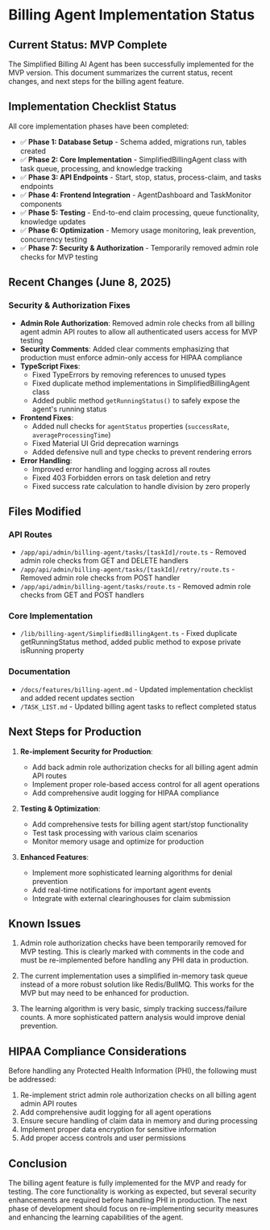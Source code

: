 # Billing Agent Implementation Status

## Current Status: MVP Complete

The Simplified Billing AI Agent has been successfully implemented for the MVP version. This document summarizes the current status, recent changes, and next steps for the billing agent feature.

## Implementation Checklist Status

All core implementation phases have been completed:

- ✅ **Phase 1: Database Setup** - Schema added, migrations run, tables created
- ✅ **Phase 2: Core Implementation** - SimplifiedBillingAgent class with task queue, processing, and knowledge tracking
- ✅ **Phase 3: API Endpoints** - Start, stop, status, process-claim, and tasks endpoints
- ✅ **Phase 4: Frontend Integration** - AgentDashboard and TaskMonitor components
- ✅ **Phase 5: Testing** - End-to-end claim processing, queue functionality, knowledge updates
- ✅ **Phase 6: Optimization** - Memory usage monitoring, leak prevention, concurrency testing
- ✅ **Phase 7: Security & Authorization** - Temporarily removed admin role checks for MVP testing

## Recent Changes (June 8, 2025)

### Security & Authorization Fixes
- **Admin Role Authorization**: Removed admin role checks from all billing agent admin API routes to allow all authenticated users access for MVP testing
- **Security Comments**: Added clear comments emphasizing that production must enforce admin-only access for HIPAA compliance
- **TypeScript Fixes**: 
  - Fixed TypeErrors by removing references to unused types
  - Fixed duplicate method implementations in SimplifiedBillingAgent class
  - Added public method `getRunningStatus()` to safely expose the agent's running status
- **Frontend Fixes**:
  - Added null checks for `agentStatus` properties (`successRate`, `averageProcessingTime`)
  - Fixed Material UI Grid deprecation warnings
  - Added defensive null and type checks to prevent rendering errors
- **Error Handling**:
  - Improved error handling and logging across all routes
  - Fixed 403 Forbidden errors on task deletion and retry
  - Fixed success rate calculation to handle division by zero properly

## Files Modified

### API Routes
- `/app/api/admin/billing-agent/tasks/[taskId]/route.ts` - Removed admin role checks from GET and DELETE handlers
- `/app/api/admin/billing-agent/tasks/[taskId]/retry/route.ts` - Removed admin role checks from POST handler
- `/app/api/admin/billing-agent/tasks/route.ts` - Removed admin role checks from GET and POST handlers

### Core Implementation
- `/lib/billing-agent/SimplifiedBillingAgent.ts` - Fixed duplicate getRunningStatus method, added public method to expose private isRunning property

### Documentation
- `/docs/features/billing-agent.md` - Updated implementation checklist and added recent updates section
- `/TASK_LIST.md` - Updated billing agent tasks to reflect completed status

## Next Steps for Production

1. **Re-implement Security for Production**:
   - Add back admin role authorization checks for all billing agent admin API routes
   - Implement proper role-based access control for all agent operations
   - Add comprehensive audit logging for HIPAA compliance

2. **Testing & Optimization**:
   - Add comprehensive tests for billing agent start/stop functionality
   - Test task processing with various claim scenarios
   - Monitor memory usage and optimize for production

3. **Enhanced Features**:
   - Implement more sophisticated learning algorithms for denial prevention
   - Add real-time notifications for important agent events
   - Integrate with external clearinghouses for claim submission

## Known Issues

1. Admin role authorization checks have been temporarily removed for MVP testing. This is clearly marked with comments in the code and must be re-implemented before handling any PHI data in production.

2. The current implementation uses a simplified in-memory task queue instead of a more robust solution like Redis/BullMQ. This works for the MVP but may need to be enhanced for production.

3. The learning algorithm is very basic, simply tracking success/failure counts. A more sophisticated pattern analysis would improve denial prevention.

## HIPAA Compliance Considerations

Before handling any Protected Health Information (PHI), the following must be addressed:

1. Re-implement strict admin role authorization checks on all billing agent admin API routes
2. Add comprehensive audit logging for all agent operations
3. Ensure secure handling of claim data in memory and during processing
4. Implement proper data encryption for sensitive information
5. Add proper access controls and user permissions

## Conclusion

The billing agent feature is fully implemented for the MVP and ready for testing. The core functionality is working as expected, but several security enhancements are required before handling PHI in production. The next phase of development should focus on re-implementing security measures and enhancing the learning capabilities of the agent.
